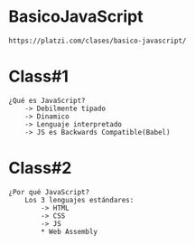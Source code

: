 # BasicoJavaScript
    https://platzi.com/clases/basico-javascript/
# Class#1
    ¿Qué es JavaScript?
        -> Debilmente tipado
        -> Dinamico
        -> Lenguaje interpretado
        -> JS es Backwards Compatible(Babel)
# Class#2
    ¿Por qué JavaScript?
        Los 3 lenguajes estándares:
            -> HTML
            -> CSS
            -> JS
            * Web Assembly